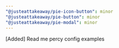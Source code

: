 ```yaml
---
"@justeattakeaway/pie-icon-button": minor
"@justeattakeaway/pie-button": minor
"@justeattakeaway/pie-modal": minor
---
```


[Added] Read me percy config examples
